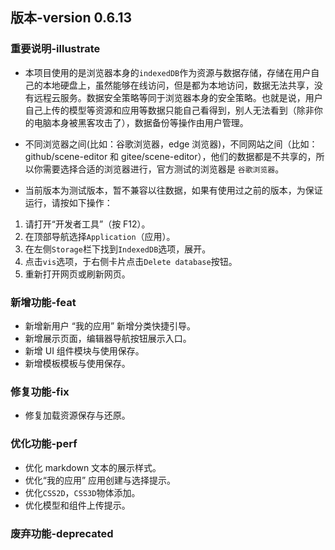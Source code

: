 ## 版本-version 0.6.13

### 重要说明-illustrate

- 本项目使用的是浏览器本身的`indexedDB`作为资源与数据存储，存储在用户自己的本地硬盘上，虽然能够在线访问，但是都为本地访问，数据无法共享，没有远程云服务。数据安全策略等同于浏览器本身的安全策略。也就是说，用户自己上传的模型等资源和应用等数据只能自己看得到，别人无法看到（除非你的电脑本身被黑客攻击了），数据备份等操作由用户管理。

- 不同浏览器之间(比如：谷歌浏览器，edge 浏览器)，不同网站之间（比如：github/scene-editor 和 gitee/scene-editor），他们的数据都是不共享的，所以你需要选择合适的浏览器进行，官方测试的浏览器是 `谷歌浏览器`。

- 当前版本为测试版本，暂不兼容以往数据，如果有使用过之前的版本，为保证运行，请按如下操作：

1. 请打开“开发者工具”（按 F12）。
2. 在顶部导航选择`Application`（应用）。
3. 在左侧`Storage`栏下找到`IndexedDB`选项，展开。
4. 点击`vis`选项，于右侧卡片点击`Delete database`按钮。
5. 重新打开网页或刷新网页。

### 新增功能-feat

- 新增新用户 “我的应用” 新增分类快捷引导。
- 新增展示页面，编辑器导航按钮展示入口。
- 新增 UI 组件模块与使用保存。
- 新增模板模板与使用保存。

### 修复功能-fix

- 修复加载资源保存与还原。

### 优化功能-perf

- 优化 markdown 文本的展示样式。
- 优化“我的应用” 应用创建与选择提示。
- 优化`CSS2D`，`CSS3D`物体添加。
- 优化模型和组件上传提示。

### 废弃功能-deprecated
